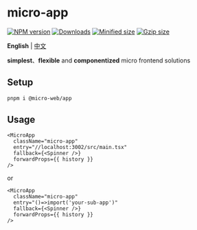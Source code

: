 # micro-app

[![NPM version][npm-image]][npm-url]
[![Downloads][downloads-image]][downloads-url]
[![Minified size][min-size-image]][bundlephobia-url]
[![Gzip size][gzip-size-image]][bundlephobia-url]

**English** | [中文](./README.zh-CN.md)

**simplest**、**flexible** and **componentized** micro frontend solutions

## Setup

```bash
pnpm i @micro-web/app
```

## Usage

```tsx
<MicroApp
  className="micro-app"
  entry="//localhost:3002/src/main.tsx"
  fallback={<Spinner />}
  forwardProps={{ history }}
/>
```

or

```tsx
<MicroApp
  className="micro-app"
  entry="()=>import('your-sub-app')"
  fallback={<Spinner />}
  forwardProps={{ history }}
/>
```

[npm-image]: https://img.shields.io/npm/v/@micro-web/app.svg?style=flat-square
[npm-url]: https://npmjs.org/package/@micro-web/app
[downloads-image]: http://img.shields.io/npm/dm/@micro-web/app.svg?style=flat-square
[downloads-url]: https://npmjs.org/package/@micro-web/app
[min-size-image]: https://badgen.net/bundlephobia/min/@micro-web/app?label=minified
[gzip-size-image]: https://badgen.net/bundlephobia/minzip/@micro-web/app?label=gzip
[bundlephobia-url]: https://bundlephobia.com/result?p=@micro-web/app
